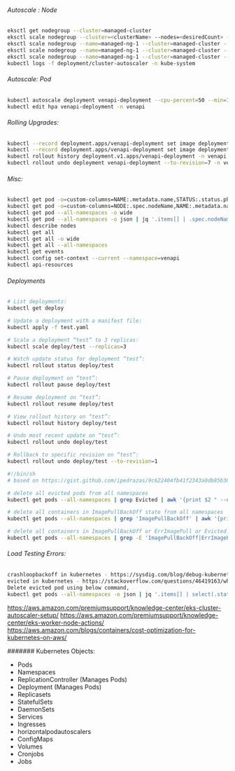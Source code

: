 ###### Autoscale : Node
```bash
eksctl get nodegroup --cluster=managed-cluster
eksctl scale nodegroup --cluster=<clusterName> --nodes=<desiredCount> --name=<nodegroupName> [ --nodes-min=<minSize> ] [ --nodes-max=<maxSize> ]
eksctl scale nodegroup --name=managed-ng-1 --cluster=managed-cluster --nodes=4 --nodes-min=3 --nodes-max=5
eksctl scale nodegroup --name=managed-ng-1 --cluster=managed-cluster --nodes=1 --nodes-min=1 --nodes-max=5
eksctl scale nodegroup --name=managed-ng-1 --cluster=managed-cluster --nodes=5 --nodes-min=2 --nodes-max=10
kubectl logs -f deployment/cluster-autoscaler -n kube-system
```

###### Autoscale: Pod
```bash
kubectl autoscale deployment venapi-deployment --cpu-percent=50 --min=1 --max=10 -n venapi
kubectl edit hpa venapi-deployment -n venapi
```
###### Rolling Upgrades:
```bash
kubectl --record deployment.apps/venapi-deployment set image deployment.v1.apps/venapi-deployment nginx=nginx:latest -n venapi
kubectl --record deployment.apps/venapi-deployment set image deployment.v1.apps/venapi-deployment nginx=nginx:1.7 -n venapi
kubectl rollout history deployment.v1.apps/venapi-deployment -n venapi
kubectl rollout undo deployment venapi-deployment --to-revision=7 -n venapi
```

###### Misc:
```bash
kubectl get pod -o=custom-columns=NAME:.metadata.name,STATUS:.status.phase,NODE:.spec.nodeName --all-namespaces
kubectl get pod -o=custom-columns=NODE:.spec.nodeName,NAME:.metadata.name --all-namespaces
kubectl get pod --all-namespaces -o wide
kubectl get pod --all-namespaces -o json | jq '.items[] | .spec.nodeName + " " + .status.podIP'
kubectl describe nodes
kubectl get all
kubectl get all -o wide
kubectl get all --all-namespaces
kubectl get events
kubectl config set-context --current --namespace=venapi
kubectl api-resources
```
###### Deployments 
```bash
# List deployments:
kubectl get deploy

# Update a deployment with a manifest file:
kubectl apply -f test.yaml

# Scale a deployment “test” to 3 replicas:
kubectl scale deploy/test --replicas=3

# Watch update status for deployment “test”:
kubectl rollout status deploy/test

# Pause deployment on “test”:
kubectl rollout pause deploy/test

# Resume deployment on “test”:
kubectl rollout resume deploy/test

# View rollout history on “test”:
kubectl rollout history deploy/test

# Undo most recent update on “test”:
kubectl rollout undo deploy/test

# Rollback to specific revision on “test”:
kubectl rollout undo deploy/test --to-revision=1
```

```bash
#!/bin/sh
# based on https://gist.github.com/ipedrazas/9c622404fb41f2343a0db85b3821275d

# delete all evicted pods from all namespaces
kubectl get pods --all-namespaces | grep Evicted | awk '{print $2 " --namespace=" $1}' | xargs kubectl delete pod

# delete all containers in ImagePullBackOff state from all namespaces
kubectl get pods --all-namespaces | grep 'ImagePullBackOff' | awk '{print $2 " --namespace=" $1}' | xargs kubectl delete pod

# delete all containers in ImagePullBackOff or ErrImagePull or Evicted state from all namespaces
kubectl get pods --all-namespaces | grep -E 'ImagePullBackOff|ErrImagePull|Evicted' | awk '{print $2 " --namespace=" $1}' | xargs kubectl delete pod
```


###### Load Testing Errors:
```bash
crashloopbackoff in kubernetes - https://sysdig.com/blog/debug-kubernetes-crashloopbackoff/
evicted in kubernetes - https://stackoverflow.com/questions/46419163/what-will-happen-to-evicted-pods-in-kubernetes
Delete evicted pod using below command,
kubectl get pods --all-namespaces -o json | jq '.items[] | select(.status.reason!=null) | select(.status.reason | contains("Evicted")) | "kubectl delete pods \(.metadata.name) -n \(.metadata.namespace)"' | xargs -n 1 bash -com
```

https://aws.amazon.com/premiumsupport/knowledge-center/eks-cluster-autoscaler-setup/
https://aws.amazon.com/premiumsupport/knowledge-center/eks-worker-node-actions/
https://aws.amazon.com/blogs/containers/cost-optimization-for-kubernetes-on-aws/

####### Kubernetes Objects:
* Pods
* Namespaces
* ReplicationController (Manages Pods)
* Deployment (Manages Pods)
* Replicasets
* StatefulSets
* DaemonSets
* Services
* Ingresses
* horizontalpodautoscalers
* ConfigMaps
* Volumes
* Cronjobs
* Jobs
